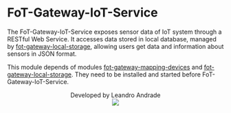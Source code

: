 # FoT-Gateway-IoT-Service

The FoT-Gateway-IoT-Service exposes sensor data of IoT system through a RESTful Web Service. It accesses data stored in local database, managed by [fot-gateway-local-storage](https://github.com/WiserUFBA/fot-gateway-local-storage), allowing users get data and information about sensors in JSON format.

This module depends of modules [fot-gateway-mapping-devices](https://github.com/WiserUFBA/fot-gateway-mapping-devices) and [fot-gateway-local-storage](https://github.com/WiserUFBA/fot-gateway-local-storage). They need to be installed and started before FoT-Gateway-IoT-Service.

<p align="center">
	Developed by Leandro Andrade</br>
  <img src="https://wiki.dcc.ufba.br/pub/SmartUFBA/ProjectLogo/wiserufbalogo.jpg"/>
</p>
